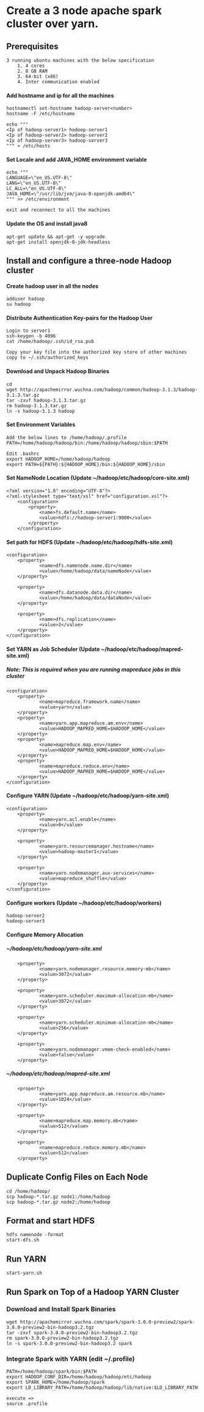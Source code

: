 # Create a 3 node apache spark cluster over yarn.

## Prerequisites
```
3 running ubuntu machines with the below specification
    1. 4 cores
    2. 8 GB RAM
    3. 64-bit (x86)
    4. Inter communication enabled
```

#### Add hostname and ip for all the machines 
```
hostnamectl set-hostname hadoop-server<number>
hostname -F /etc/hostname

echo """
<Ip of hadoop-server1> hadoop-server1
<Ip of hadoop-server2> hadoop-server2
<Ip of hadoop-server3> hadoop-server3
""" > /etc/hosts
```

#### Set Locale and add JAVA_HOME environment variable
```
echo """
LANGUAGE=\"en_US.UTF-8\"
LANG=\"en_US.UTF-8\"
LC_ALL=\"en_US.UTF-8\"
JAVA_HOME=\"/usr/lib/jvm/java-8-openjdk-amd64\"
""" >> /etc/environment

exit and reconnect to all the machines
```

#### Update the OS and install java8
```
apt-get update && apt-get -y upgrade
apt-get install openjdk-8-jdk-headless
```

## Install and configure a three-node Hadoop cluster

#### Create hadoop user in all the nodes
```
adduser hadoop
su hadoop
```

#### Distribute Authentication Key-pairs for the Hadoop User
```
Login to server1
ssh-keygen -b 4096
cat /home/hadoop/.ssh/id_rsa.pub

Copy your key file into the authorized key store of other machines
copy to ~/.ssh/authorized_keys
```

#### Download and Unpack Hadoop Binaries
```
cd
wget http://apachemirror.wuchna.com/hadoop/common/hadoop-3.1.3/hadoop-3.1.3.tar.gz
tar -zxvf hadoop-3.1.3.tar.gz
rm hadoop-3.1.3.tar.gz
ln -s hadoop-3.1.3 hadoop
```

#### Set Environment Variables
```
Add the below lines to /home/hadoop/.profile
PATH=/home/hadoop/hadoop/bin:/home/hadoop/hadoop/sbin:$PATH

Edit .bashrc
export HADOOP_HOME=/home/hadoop/hadoop
export PATH=${PATH}:${HADOOP_HOME}/bin:${HADOOP_HOME}/sbin
```


#### Set NameNode Location (Update  ~/hadoop/etc/hadoop/core-site.xml)
```
<?xml version="1.0" encoding="UTF-8"?>
<?xml-stylesheet type="text/xsl" href="configuration.xsl"?>
    <configuration>
        <property>
            <name>fs.default.name</name>
            <value>hdfs://hadoop-server1:9000</value>
        </property>
    </configuration>
```

#### Set path for HDFS (Update ~/hadoop/etc/hadoop/hdfs-site.xml)
```
<configuration>
    <property>
            <name>dfs.namenode.name.dir</name>
            <value>/home/hadoop/data/nameNode</value>
    </property>

    <property>
            <name>dfs.datanode.data.dir</name>
            <value>/home/hadoop/data/dataNode</value>
    </property>

    <property>
            <name>dfs.replication</name>
            <value>2</value>
    </property>
</configuration>
```

#### Set YARN as Job Scheduler (Update ~/hadoop/etc/hadoop/mapred-site.xml) 
##### Note: This is required when you are running mapreduce jobs in this cluster
```
<configuration>
    <property>
            <name>mapreduce.framework.name</name>
            <value>yarn</value>
    </property>
    <property>
            <name>yarn.app.mapreduce.am.env</name>
            <value>HADOOP_MAPRED_HOME=$HADOOP_HOME</value>
    </property>
    <property>
            <name>mapreduce.map.env</name>
            <value>HADOOP_MAPRED_HOME=$HADOOP_HOME</value>
    </property>
    <property>
            <name>mapreduce.reduce.env</name>
            <value>HADOOP_MAPRED_HOME=$HADOOP_HOME</value>
    </property>
</configuration>
```

#### Configure YARN (Update ~/hadoop/etc/hadoop/yarn-site.xml)
```
<configuration>
    <property>
            <name>yarn.acl.enable</name>
            <value>0</value>
    </property>

    <property>
            <name>yarn.resourcemanager.hostname</name>
            <value>hadoop-master1</value>
    </property>

    <property>
            <name>yarn.nodemanager.aux-services</name>
            <value>mapreduce_shuffle</value>
    </property>
</configuration>
```

#### Configure workers (Update ~/hadoop/etc/hadoop/workers)
```
hadoop-server2
hadoop-server3
```
#### Configure Memory Allocation

##### ~/hadoop/etc/hadoop/yarn-site.xml
```
    <property>
            <name>yarn.nodemanager.resource.memory-mb</name>
            <value>3072</value>
    </property>

    <property>
            <name>yarn.scheduler.maximum-allocation-mb</name>
            <value>3072</value>
    </property>

    <property>
            <name>yarn.scheduler.minimum-allocation-mb</name>
            <value>256</value>
    </property>

    <property>
            <name>yarn.nodemanager.vmem-check-enabled</name>
            <value>false</value>
    </property>
```

##### ~/hadoop/etc/hadoop/mapred-site.xml
```
    <property>
            <name>yarn.app.mapreduce.am.resource.mb</name>
            <value>1024</value>
    </property>

    <property>
            <name>mapreduce.map.memory.mb</name>
            <value>512</value>
    </property>

    <property>
            <name>mapreduce.reduce.memory.mb</name>
            <value>512</value>
    </property>
```

## Duplicate Config Files on Each Node
```
cd /home/hadoop/
scp hadoop-*.tar.gz node1:/home/hadoop
scp hadoop-*.tar.gz node2:/home/hadoop
```

## Format and start HDFS
```
hdfs namenode -format
start-dfs.sh
```

## Run YARN
```
start-yarn.sh
```

## Run Spark on Top of a Hadoop YARN Cluster

### Download and Install Spark Binaries

```
wget http://apachemirror.wuchna.com/spark/spark-3.0.0-preview2/spark-3.0.0-preview2-bin-hadoop3.2.tgz
tar -zxvf spark-3.0.0-preview2-bin-hadoop3.2.tgz
rm spark-3.0.0-preview2-bin-hadoop3.2.tgz
ln -s spark-3.0.0-preview2-bin-hadoop3.2 spark
```

### Integrate Spark with YARN (edit ~/.profile)
```
PATH=/home/hadoop/spark/bin:$PATH
export HADOOP_CONF_DIR=/home/hadoop/hadoop/etc/hadoop
export SPARK_HOME=/home/hadoop/spark
export LD_LIBRARY_PATH=/home/hadoop/hadoop/lib/native:$LD_LIBRARY_PATH

execute =>
source .profile
```

